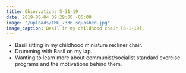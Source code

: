 ```yaml
---
title: Observations 5-31-19
date: 2019-06-04 09:29:00 -05:00
image: "/uploads/IMG_7336-squashed.jpg"
image_caption: Basil in my childhood chair [6-1-19].
---
```


- Basil sitting in my childhood miniature recliner chair.
- Drumming with Basil on my lap.
- Wanting to learn more about communist/socialist standard exercise programs and the motivations behind them.